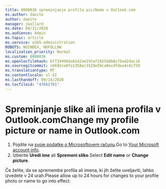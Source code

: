 ```yaml
---
title: 8000036 spreminjanje profila pic/Name v Outlook.com
ms.author: daeite
author: daeite
manager: joallard
ms.date: 04/21/2020
ms.audience: Admin
ms.topic: article
ms.service: o365-administration
ROBOTS: NOINDEX, NOFOLLOW
localization_priority: Normal
ms.custom: 8000036
ms.openlocfilehash: bf719490da8142ae193af2825ddb8cf6ad24ac16
ms.sourcegitcommit: c6692ce0fa1358ec3529e59ca0ecdfdea4cdc759
ms.translationtype: MT
ms.contentlocale: sl-SI
ms.lasthandoff: 09/14/2020
ms.locfileid: "47662701"
---
```

# <a name="change-my-profile-picture-or-name-in-outlookcom"></a><span data-ttu-id="3e63b-102">Spreminjanje slike ali imena profila v Outlook.com</span><span class="sxs-lookup"><span data-stu-id="3e63b-102">Change my profile picture or name in Outlook.com</span></span>

1. <span data-ttu-id="3e63b-103">Pojdite na [svoje podatke o Microsoftovem računu](https://go.microsoft.com/fwlink/p/?linkid=860841).</span><span class="sxs-lookup"><span data-stu-id="3e63b-103">Go to [Your Microsoft account info](https://go.microsoft.com/fwlink/p/?linkid=860841).</span></span>
1. <span data-ttu-id="3e63b-104">Izberite **Uredi ime** ali **Spremeni sliko**.</span><span class="sxs-lookup"><span data-stu-id="3e63b-104">Select **Edit name** or **Change picture**.</span></span>

<span data-ttu-id="3e63b-105">Če želite, da se spremembe profila ali imena, ki jih želite uveljaviti, lahko izvedete v 24 urah.</span><span class="sxs-lookup"><span data-stu-id="3e63b-105">Please allow up to 24 hours for changes to your profile photo or name to go into effect.</span></span>